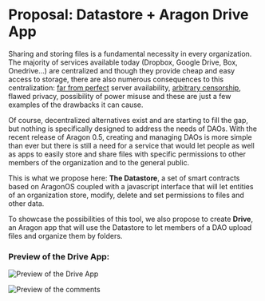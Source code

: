 # Proposal: Datastore + Aragon Drive App

Sharing and storing files is a fundamental necessity in every organization. The majority of services available today (Dropbox, Google Drive, Box, Onedrive...) are centralized and though they provide cheap and easy access to storage, there are also numerous consequences to this centralization: [far from perfect](https://www.computing.co.uk/ctg/news/3015553/onedrive-down-were-having-issues-admits-microsoft) server availability, [arbitrary censorship](https://mashable.com/2017/10/31/google-docs-locking-people-out/#KOlSXh.PsaqN), flawed privacy, possibility of power misuse and these are just a few examples of the drawbacks it can cause.

Of course, decentralized alternatives exist and are starting to fill the gap, but nothing is specifically designed to address the needs of DAOs. With the recent release of Aragon 0.5, creating and managing DAOs is more simple than ever but there is still a need for a service that would let people as well as apps to easily store and share files with specific permissions to other members of the organization and to the general public.

This is what we propose here: **The Datastore**, a set of smart contracts based on AragonOS coupled with a javascript interface that will let entities of an organization store, modify, delete and set permissions to files and other data. 

To showcase the possibilities of this tool, we also propose to create **Drive**, an Aragon app that will use the Datastore to let members of a DAO upload files and organize them by folders.

### Preview of the Drive App:
![Preview of the Drive App](https://user-images.githubusercontent.com/642515/38653140-45332bda-3dd7-11e8-9bf6-e0d0a081ce32.jpg)


![Preview of the comments](https://user-images.githubusercontent.com/642515/38653172-753a420a-3dd7-11e8-8b9f-9fb79a1f13af.jpg)
